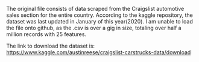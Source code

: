 The original file consists of data scraped from the Craigslist automotive sales section for the entire country. According to the kaggle repository, the dataset was last updated in January of this year(2020). I am unable to load the file onto github, as the .csv is over a gig in size, totaling over half a million records with 25 features.

The link to download the dataset is: https://www.kaggle.com/austinreese/craigslist-carstrucks-data/download
